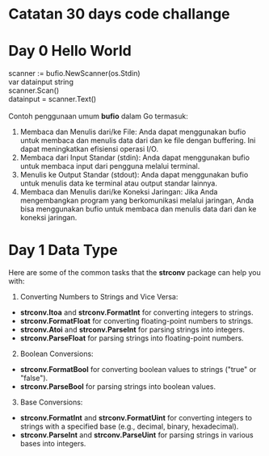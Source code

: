 # Catatan 30 days code challange
# Day 0 Hello World
scanner := bufio.NewScanner(os.Stdin) <br>
var datainput string <br>
scanner.Scan() <br>
datainput = scanner.Text() <br>
<br>
Contoh penggunaan umum __bufio__ dalam Go termasuk: <br>

1. Membaca dan Menulis dari/ke File: Anda dapat menggunakan bufio untuk membaca dan menulis data dari dan ke file dengan buffering. Ini dapat meningkatkan efisiensi operasi I/O. <br>
2. Membaca dari Input Standar (stdin): Anda dapat menggunakan bufio untuk membaca input dari pengguna melalui terminal. <br>
3. Menulis ke Output Standar (stdout): Anda dapat menggunakan bufio untuk menulis data ke terminal atau output standar lainnya. <br>
4. Membaca dan Menulis dari/ke Koneksi Jaringan: Jika Anda mengembangkan program yang berkomunikasi melalui jaringan, Anda bisa menggunakan bufio untuk membaca dan menulis data dari dan ke koneksi jaringan. <br>

# Day 1 Data Type
Here are some of the common tasks that the __strconv__ package can help you with: <br>

1. Converting Numbers to Strings and Vice Versa:
  * __strconv.Itoa__ and __strconv.FormatInt__ for converting integers to strings.
  * __strconv.FormatFloat__ for converting floating-point numbers to strings.
  * __strconv.Atoi__ and __strconv.ParseInt__ for parsing strings into integers.
  * __strconv.ParseFloat__ for parsing strings into floating-point numbers. <br>
2. Boolean Conversions: 
* __strconv.FormatBool__ for converting boolean values to strings ("true" or "false").
* __strconv.ParseBool__ for parsing strings into boolean values. <br>
3. Base Conversions:
* __strconv.FormatInt__ and __strconv.FormatUint__ for converting integers to strings with a specified base (e.g., decimal, binary, hexadecimal).
* __strconv.ParseInt__ and __strconv.ParseUint__ for parsing strings in various bases into integers. <br>
